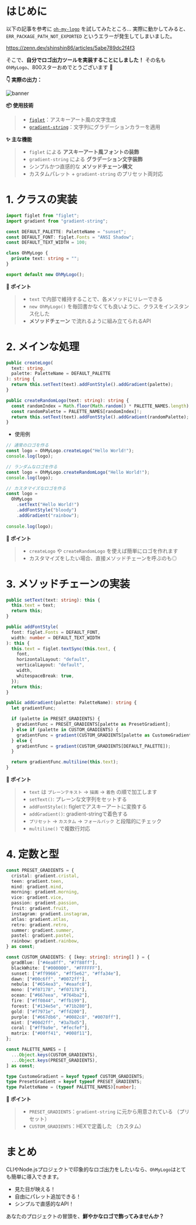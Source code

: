# はじめに

以下の記事を参考に [`oh-my-logo`](https://www.npmjs.com/package/oh-my-logo) を試してみたところ…
実際に動かしてみると、`ERR_PACKAGE_PATH_NOT_EXPORTED` というエラーが発生してしまいました。

https://zenn.dev/shinshin86/articles/5abe789dc2f4f3

そこで、**自分でロゴ出力ツールを実装することにしました！**
その名も `OhMyLogo`、800スターおめでとうございます 🎉

**👇 実際の出力：**

![banner](https://storage.googleapis.com/zenn-user-upload/40d272d2ba33-20250717.png)

**📦 使用技術**

>* [`figlet`](https://www.npmjs.com/package/figlet)：アスキーアート風の文字生成
>* [`gradient-string`](https://www.npmjs.com/package/gradient-string)：文字列にグラデーションカラーを適用

**✨ 主な機能**

>* `figlet` による **アスキーアート風フォントの装飾**
>* `gradient-string` による **グラデーション文字装飾**
>* シンプルかつ直感的な **メソッドチェーン構文**
>* カスタムパレット + `gradient-string` のプリセット両対応

# 1. クラスの実装

```ts:OhMyLogo.ts
import figlet from "figlet";
import gradient from "gradient-string";

const DEFAULT_PALETTE: PaletteName = "sunset";
const DEFAULT_FONT: figlet.Fonts = "ANSI Shadow";
const DEFAULT_TEXT_WIDTH = 100;

class OhMyLogo {
  private text: string = "";
}

export default new OhMyLogo();
```

**📌 ポイント**

>* `text` で内部で維持することで、各メソッドにリレーできる
>* `new OhMyLogo()` を毎回書かなくても良いように、クラスをインスタンス化した
>* **メソッドチェーン** で流れるように組み立てられるAPI

# 2. メインな処理

```ts:OhMyLogo.ts
public createLogo(
  text: string,
  palette: PaletteName = DEFAULT_PALETTE
): string {
  return this.setText(text).addFontStyle().addGradient(palette);
}
```

```ts:OhMyLogo.ts
public createRandomLogo(text: string): string {
  const randomIndex = Math.floor(Math.random() * PALETTE_NAMES.length);
  const randomPalette = PALETTE_NAMES[randomIndex]!;
  return this.setText(text).addFontStyle().addGradient(randomPalette);
}
```

- 使用例

```ts
// 通常のロゴを作る
const logo = OhMyLogo.createLogo("Hello World!");
console.log(logo);

// ランダムなロゴを作る
const logo = OhMyLogo.createRandomLogo("Hello World!");
console.log(logo);

// カスタマイズなロゴを作る
const logo =
  OhMyLogo
    .setText("Hello World!")
    .addFontStyle("bloody")
    .addGradient("rainbow");
    
console.log(logo);
```

**📌 ポイント**

>* `createLogo` や `createRandomLogo` を使えば簡単にロゴを作れます
>* カスタマイズをしたい場合、直接メソッドチェーンを呼ぶのも◎

# 3. メソッドチェーンの実装

```ts:OhMyLogo.ts
public setText(text: string): this {
  this.text = text;
  return this;
}
```

```ts:OhMyLogo.ts
public addFontStyle(
  font: figlet.Fonts = DEFAULT_FONT,
  width: number = DEFAULT_TEXT_WIDTH
): this {
  this.text = figlet.textSync(this.text, {
    font,
    horizontalLayout: "default",
    verticalLayout: "default",
    width,
    whitespaceBreak: true,
  });
  return this;
}
```

```ts:OhMyLogo.ts
public addGradient(palette: PaletteName): string {
  let gradientFunc;

  if (palette in PRESET_GRADIENTS) {
    gradientFunc = PRESET_GRADIENTS[palette as PresetGradient];
  } else if (palette in CUSTOM_GRADIENTS) {
    gradientFunc = gradient(CUSTOM_GRADIENTS[palette as CustomeGradient]);
  } else {
    gradientFunc = gradient(CUSTOM_GRADIENTS[DEFAULT_PALETTE]);
  }

  return gradientFunc.multiline(this.text);
}
```

**📌 ポイント**

>* `text` は `プレーンテキスト` → `描画` → `着色` の順で加工します
>* `setText()`: プレーンな文字列をセットする
>* `addFontStyle()`: figletでアスキーアートに変換する
>* `addGradient()`: gradient-stringで着色する
>* `プリセット` → `カスタム` → `フォールバック` と段階的にチェック
>* `multiline()` で複数行対応

# 4. 定数と型

```ts:OhMyLogo.ts
const PRESET_GRADIENTS = {
  cristal: gradient.cristal,
  teen: gradient.teen,
  mind: gradient.mind,
  morning: gradient.morning,
  vice: gradient.vice,
  passion: gradient.passion,
  fruit: gradient.fruit,
  instagram: gradient.instagram,
  atlas: gradient.atlas,
  retro: gradient.retro,
  summer: gradient.summer,
  pastel: gradient.pastel,
  rainbow: gradient.rainbow,
} as const;

const CUSTOM_GRADIENTS: { [key: string]: string[] } = {
  gradBlue: ["#4ea8ff", "#7f88ff"],
  blackWhite: ["#000000", "#FFFFFF"],
  sunset: ["#ff9966", "#ff5e62", "#ffa34e"],
  dawn: ["#00c6ff", "#0072ff"],
  nebula: ["#654ea3", "#eaafc8"],
  mono: ["#f07178", "#f07178"],
  ocean: ["#667eea", "#764ba2"],
  fire: ["#ff0844", "#ffb199"],
  forest: ["#134e5e", "#71b280"],
  gold: ["#f7971e", "#ffd200"],
  purple: ["#667db6", "#0082c8", "#0078ff"],
  mint: ["#00d2ff", "#3a7bd5"],
  coral: ["#ff9a9e", "#fecfef"],
  matrix: ["#00ff41", "#008f11"],
};

const PALETTE_NAMES = [
  ...Object.keys(CUSTOM_GRADIENTS),
  ...Object.keys(PRESET_GRADIENTS),
] as const;

type CustomeGradient = keyof typeof CUSTOM_GRADIENTS;
type PresetGradient = keyof typeof PRESET_GRADIENTS;
type PaletteName = (typeof PALETTE_NAMES)[number];
```

**📌 ポイント**

>* `PRESET_GRADIENTS`：`gradient-string` に元から用意されている （プリセット）
>* `CUSTOM_GRADIENTS`：HEXで定義した （カスタム）

# まとめ

CLIやNode.jsプロジェクトで印象的なロゴ出力をしたいなら、`OhMyLogo`はとても簡単に導入できます。

* 見た目が映える！
* 自由にパレット追加できる！
* シンプルで直感的なAPI！

あなたのプロジェクトの冒頭を、**鮮やかなロゴで飾ってみませんか？**